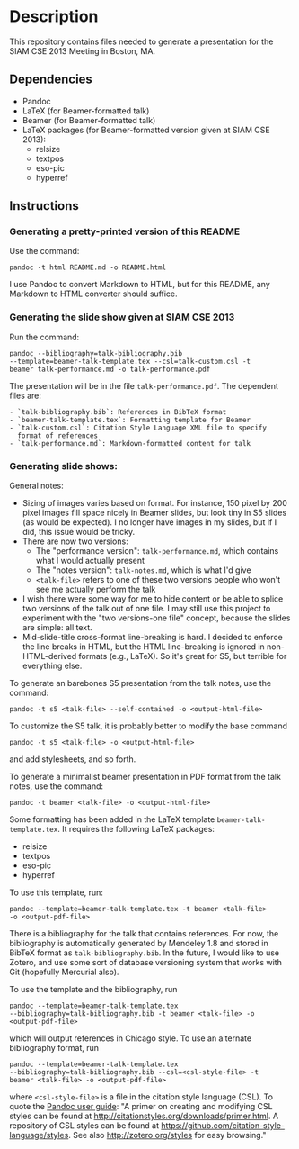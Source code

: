 # Description

This repository contains files needed to generate a presentation for the SIAM CSE 2013 Meeting in Boston, MA.

## Dependencies

- Pandoc
- LaTeX (for Beamer-formatted talk)
- Beamer (for Beamer-formatted talk)
- LaTeX packages (for Beamer-formatted version given at SIAM CSE 2013):
    + relsize
    + textpos
    + eso-pic
    + hyperref

## Instructions

### Generating a pretty-printed version of this README

Use the command:

    pandoc -t html README.md -o README.html
    
I use Pandoc to convert Markdown to HTML, but for this README, any Markdown to HTML converter should suffice.

### Generating the slide show given at SIAM CSE 2013

Run the command:

    pandoc --bibliography=talk-bibliography.bib
    --template=beamer-talk-template.tex --csl=talk-custom.csl -t
    beamer talk-performance.md -o talk-performance.pdf
    
The presentation will be in the file `talk-performance.pdf`. The
dependent files are:

    - `talk-bibliography.bib`: References in BibTeX format
    - `beamer-talk-template.tex`: Formatting template for Beamer
    - `talk-custom.csl`: Citation Style Language XML file to specify
      format of references
    - `talk-performance.md`: Markdown-formatted content for talk

### Generating slide shows:

General notes:
- Sizing of images varies based on format. For instance, 150 pixel by
  200 pixel images fill space nicely in Beamer slides, but look tiny
  in S5 slides (as would be expected). I no longer have images in my
  slides, but if I did, this issue would be tricky.
- There are now two versions:
    + The "performance version": `talk-performance.md`, which contains
    what I would actually present
    + The "notes version": `talk-notes.md`, which is what I'd give
    + `<talk-file>` refers to one of these two versions
    people who won't see me actually perform the talk
- I wish there were some way for me to hide content or be able to
  splice two versions of the talk out of one file. I may still use
  this project to experiment with the "two versions-one file" concept,
  because the slides are simple: all text.
- Mid-slide-title cross-format line-breaking is hard. I decided to
  enforce the line breaks in HTML, but the HTML line-breaking is
  ignored in non-HTML-derived formats (e.g., LaTeX). So it's great for
  S5, but terrible for everything else.

To generate an barebones S5 presentation from the talk notes, use the command:

    pandoc -t s5 <talk-file> --self-contained -o <output-html-file>
    
To customize the S5 talk, it is probably better to modify the base command

    pandoc -t s5 <talk-file> -o <output-html-file>
    
and add stylesheets, and so forth.

To generate a minimalist beamer presentation in PDF format from the talk notes, use the command:

    pandoc -t beamer <talk-file> -o <output-html-file>
    
Some formatting has been added in the LaTeX template `beamer-talk-template.tex`. It requires the following LaTeX packages:

- relsize
- textpos
- eso-pic
- hyperref

To use this template, run:

    pandoc --template=beamer-talk-template.tex -t beamer <talk-file>
    -o <output-pdf-file>
    
There is a bibliography for the talk that contains references. For
now, the bibliography is automatically generated by Mendeley 1.8 and
stored in BibTeX format as `talk-bibliography.bib`. In the future, I
would like to use Zotero, and use some sort of database versioning
system that works with Git (hopefully Mercurial also).

To use the template and the bibliography, run

    pandoc --template=beamer-talk-template.tex
    --bibliography=talk-bibliography.bib -t beamer <talk-file> -o
    <output-pdf-file>
    
which will output references in Chicago style. To use an alternate
bibliography format, run

    pandoc --template=beamer-talk-template.tex
    --bibliography=talk-bibliography.bib --csl=<csl-style-file> -t
    beamer <talk-file> -o <output-pdf-file>

where `<csl-style-file>` is a file in the citation style language
(CSL). To quote the
[Pandoc user guide](http://johnmacfarlane.net/pandoc/README.html): "A
primer on creating and modifying CSL styles can be found at
http://citationstyles.org/downloads/primer.html. A repository of CSL
styles can be found at
https://github.com/citation-style-language/styles. See also
http://zotero.org/styles for easy browsing."


